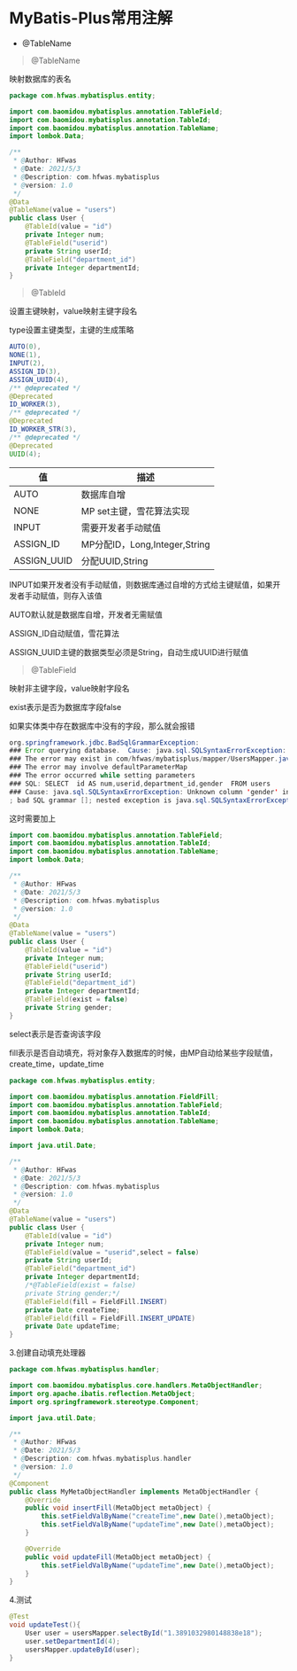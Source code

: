 # MyBatis-Plus常用注解

- @TableName





> @TableName

映射数据库的表名

```java
package com.hfwas.mybatisplus.entity;

import com.baomidou.mybatisplus.annotation.TableField;
import com.baomidou.mybatisplus.annotation.TableId;
import com.baomidou.mybatisplus.annotation.TableName;
import lombok.Data;

/**
 * @Author: HFwas
 * @Date: 2021/5/3
 * @Description: com.hfwas.mybatisplus
 * @version: 1.0
 */
@Data
@TableName(value = "users")
public class User {
    @TableId(value = "id")
    private Integer num;
    @TableField("userid")
    private String userId;
    @TableField("department_id")
    private Integer departmentId;
}
```

> @TableId

设置主键映射，value映射主键字段名

type设置主键类型，主键的生成策略

```java
AUTO(0),
NONE(1),
INPUT(2),
ASSIGN_ID(3),
ASSIGN_UUID(4),
/** @deprecated */
@Deprecated
ID_WORKER(3),
/** @deprecated */
@Deprecated
ID_WORKER_STR(3),
/** @deprecated */
@Deprecated
UUID(4);
```

| 值          | 描述                          |
| ----------- | ----------------------------- |
| AUTO        | 数据库自增                    |
| NONE        | MP set主键，雪花算法实现      |
| INPUT       | 需要开发者手动赋值            |
| ASSIGN_ID   | MP分配ID，Long,Integer,String |
| ASSIGN_UUID | 分配UUID,String               |

INPUT如果开发者没有手动赋值，则数据库通过自增的方式给主键赋值，如果开发者手动赋值，则存入该值

AUTO默认就是数据库自增，开发者无需赋值

ASSIGN_ID自动赋值，雪花算法

ASSIGN_UUID主键的数据类型必须是String，自动生成UUID进行赋值

> @TableField

映射非主键字段，value映射字段名

exist表示是否为数据库字段false

如果实体类中存在数据库中没有的字段，那么就会报错

```java
org.springframework.jdbc.BadSqlGrammarException: 
### Error querying database.  Cause: java.sql.SQLSyntaxErrorException: Unknown column 'gender' in 'field list'
### The error may exist in com/hfwas/mybatisplus/mapper/UsersMapper.java (best guess)
### The error may involve defaultParameterMap
### The error occurred while setting parameters
### SQL: SELECT  id AS num,userid,department_id,gender  FROM users
### Cause: java.sql.SQLSyntaxErrorException: Unknown column 'gender' in 'field list'
; bad SQL grammar []; nested exception is java.sql.SQLSyntaxErrorException: Unknown column 'gender' in 'field list'
```

这时需要加上

```java
import com.baomidou.mybatisplus.annotation.TableField;
import com.baomidou.mybatisplus.annotation.TableId;
import com.baomidou.mybatisplus.annotation.TableName;
import lombok.Data;

/**
 * @Author: HFwas
 * @Date: 2021/5/3
 * @Description: com.hfwas.mybatisplus
 * @version: 1.0
 */
@Data
@TableName(value = "users")
public class User {
    @TableId(value = "id")
    private Integer num;
    @TableField("userid")
    private String userId;
    @TableField("department_id")
    private Integer departmentId;
    @TableField(exist = false)
    private String gender;
}
```

select表示是否查询该字段

fill表示是否自动填充，将对象存入数据库的时候，由MP自动给某些字段赋值，create_time，update_time

```java
package com.hfwas.mybatisplus.entity;

import com.baomidou.mybatisplus.annotation.FieldFill;
import com.baomidou.mybatisplus.annotation.TableField;
import com.baomidou.mybatisplus.annotation.TableId;
import com.baomidou.mybatisplus.annotation.TableName;
import lombok.Data;

import java.util.Date;

/**
 * @Author: HFwas
 * @Date: 2021/5/3
 * @Description: com.hfwas.mybatisplus
 * @version: 1.0
 */
@Data
@TableName(value = "users")
public class User {
    @TableId(value = "id")
    private Integer num;
    @TableField(value = "userid",select = false)
    private String userId;
    @TableField("department_id")
    private Integer departmentId;
    /*@TableField(exist = false)
    private String gender;*/
    @TableField(fill = FieldFill.INSERT)
    private Date createTime;
    @TableField(fill = FieldFill.INSERT_UPDATE)
    private Date updateTime;
}
```

3.创建自动填充处理器

```java
package com.hfwas.mybatisplus.handler;

import com.baomidou.mybatisplus.core.handlers.MetaObjectHandler;
import org.apache.ibatis.reflection.MetaObject;
import org.springframework.stereotype.Component;

import java.util.Date;

/**
 * @Author: HFwas
 * @Date: 2021/5/3
 * @Description: com.hfwas.mybatisplus.handler
 * @version: 1.0
 */
@Component
public class MyMetaObjectHandler implements MetaObjectHandler {
    @Override
    public void insertFill(MetaObject metaObject) {
        this.setFieldValByName("createTime",new Date(),metaObject);
        this.setFieldValByName("updateTime",new Date(),metaObject);
    }

    @Override
    public void updateFill(MetaObject metaObject) {
        this.setFieldValByName("updateTime",new Date(),metaObject);
    }
}

```

4.测试

```java
@Test
void updateTest(){
    User user = usersMapper.selectById("1.3891032980148838e18");
    user.setDepartmentId(4);
    usersMapper.updateById(user);
}
```

